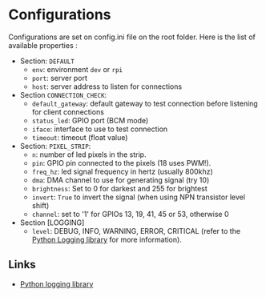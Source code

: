 # Configurations

Configurations are set on config.ini file on the root folder. Here is the list of available properties :

- Section: `DEFAULT`
  - `env`: environment `dev` or `rpi`
  - `port`: server port
  - `host`: server address to listen for connections
- Section `CONNECTION_CHECK`:
  - `default_gateway`: default gateway to test connection before listening for client connections
  - `status_led`: GPIO port (BCM mode)
  - `iface`: interface to use to test connection
  - `timeout`: timeout (float value)
- Section: `PIXEL_STRIP`:
  - `n`: number of led pixels in the strip.
  - `pin`: GPIO pin connected to the pixels (18 uses PWM!).
  - `freq_hz`: led signal frequency in hertz (usually 800khz)
  - `dma`: DMA channel to use for generating signal (try 10)
  - `brightness`: Set to 0 for darkest and 255 for brightest
  - `invert`: `True` to invert the signal (when using NPN transistor level shift)
  - `channel`: set to '1' for GPIOs 13, 19, 41, 45 or 53, otherwise 0
- Section [LOGGING]
  - `level`: DEBUG, INFO, WARNING, ERROR, CRITICAL (refer to the [Python Logging library](https://docs.python.org/3.1/library/logging.html) for more information).

## Links

- [Python logging library](https://docs.python.org/3.1/library/logging.html)
